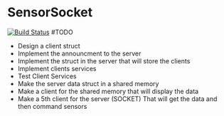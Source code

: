 SensorSocket
==
[![Build Status](https://travis-ci.org/RaedsLab/SensorSocket.svg)](https://travis-ci.org/RaedsLab/SensorSocket)
#TODO
* Design a client struct
* Implement the announcment to the server
* Implement the struct in the server that will store the clients
* Implement clients services
* Test Client Services
* Make the server data struct in a shared memory
* Make a client for the shared memory that will display the data
* Make a 5th client for the server (SOCKET) That will get the data and then command sensors